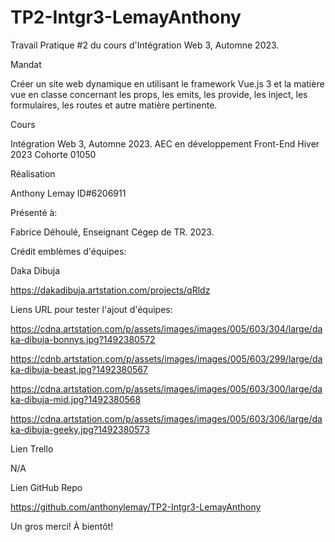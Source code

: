 # TP2-Intgr3-LemayAnthony

Travail Pratique #2 du cours d'Intégration Web 3, Automne 2023.

Mandat

Créer un site web dynamique en utilisant le framework Vue.js 3 et la matière vue en classe concernant les props, les emits, les provide, les inject, les formulaires, les routes et autre matière pertinente.

Cours

Intégration Web 3, Automne 2023. AEC en développement Front-End Hiver 2023 Cohorte 01050

Réalisation

Anthony Lemay ID#6206911

Présenté à:

Fabrice Déhoulé, Enseignant Cégep de TR. 2023.


Crédit emblèmes d'équipes:

Daka Dibuja

https://dakadibuja.artstation.com/projects/qRldz


Liens URL pour tester l'ajout d'équipes:

https://cdna.artstation.com/p/assets/images/images/005/603/304/large/daka-dibuja-bonnys.jpg?1492380572

https://cdnb.artstation.com/p/assets/images/images/005/603/299/large/daka-dibuja-beast.jpg?1492380567

https://cdna.artstation.com/p/assets/images/images/005/603/300/large/daka-dibuja-mid.jpg?1492380568

https://cdna.artstation.com/p/assets/images/images/005/603/306/large/daka-dibuja-geeky.jpg?1492380573


Lien Trello

N/A

Lien GitHub Repo

https://github.com/anthonylemay/TP2-Intgr3-LemayAnthony

Un gros merci! À bientôt! 